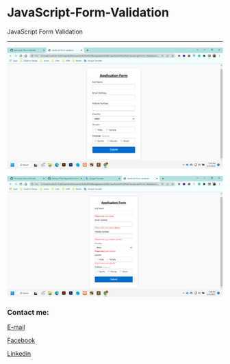 # JavaScript-Form-Validation
JavaScript Form Validation

---
     
<img src="Form_Validation.png"
alt="Form_Validation"/>

<img src="Validation.png"
     alt="Validation"/>



<!-- all link is here -->

### Contact me:

[E-mail](tanvirpoly@gmail.com)

[Facebook]( https://www.facebook.com/tanvirfbid)

[Linkedin]( https://www.linkedin.com/in/tanvirx/)
